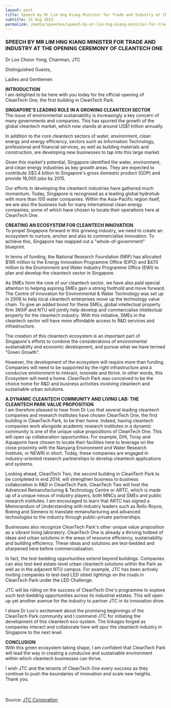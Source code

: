```yaml
---
layout: post
title: Speech by Mr Lim Hng Kiang Minister for Trade and Industry at the Opening Ceremony of CleanTech One
subtitle: 15 Aug 2013
permalink: /media/speeches/speech-by-mr-lim-hng-kiang-minister-for-trade-and-industry-at-the-opening-ceremony-of-cleantech-one
---
```


### SPEECH BY MR LIM HNG KIANG MINISTER FOR TRADE AND INDUSTRY AT THE OPENING CEREMONY OF CLEANTECH ONE

Dr Loo Choon Yong, Chairman, JTC

Distinguished Guests,

Ladies and Gentlemen

**INTRODUCTION**  
I am delighted to be here with you today for the official opening of CleanTech One, the first building in CleanTech Park.

**SINGAPORE'S LEADING ROLE IN A GROWING CLEANTECH SECTOR**  
The issue of environmental sustainability is increasingly a key concern of many governments and companies. This has spurred the growth of the global cleantech market, which now stands at around US$1 trillion annually.

In addition to the core cleantech sectors of water, environment, clean energy and energy efficiency, sectors such as Information Technology, professional and financial services, as well as building materials and construction, are developing new businesses to tap into this large market.

Given this market's potential, Singapore identified the water, environment, and clean energy industries as key growth areas. They are expected to contribute S$3.4 billion to Singapore's gross domestic product (GDP) and provide 18,000 jobs by 2015.

Our efforts in developing the cleantech industries have gathered much momentum. Today, Singapore is recognised as a leading global hydrohub with more than 100 water companies. Within the Asia-Pacific region itself, we are also the business hub for many international clean energy companies, some of which have chosen to locate their operations here at CleanTech One.

**CREATING AN ECOSYSTEM FOR CLEANTECH INNOVATION**  
To propel Singapore forward in this growing industry, we need to create an ecosystem to nurture, anchor and also to commercialise innovation. To achieve this, Singapore has mapped out a "whole-of-government" blueprint.

In terms of funding, the National Research Foundation (NRF) has allocated $195 million to the Energy Innovation Programme Office (EIPO) and $470 million to the Environment and Water Industry Programme Office (EWI) to plan and develop the cleantech sector in Singapore.

As SMEs form the core of our cleantech sector, we have also paid special attention to helping aspiring SMEs gain a strong foothold and move forward. The Centre of Innovation for Environmental & Water Technology was set up in 2006 to help local cleantech enterprises move up the technology value chain. To give an added boost for these SMEs, global intellectual property firm 360iP and NTU will jointly help develop and commercialise intellectual property for the cleantech industry. With this initiative, SMEs in the cleantech sector will have more affordable access to R&D services and infrastructure.

The creation of this cleantech ecosystem is an important part of Singapore's efforts to combine the considerations of environmental sustainability and economic development, and pursue what we have termed "Green Growth".

However, the development of the ecosystem will require more than funding. Companies will need to be supported by the right infrastructure and a conducive environment to interact, innovate and thrive. In other words, this Ecosystem will need a home. CleanTech Park was conceived to be the choice home for R&D and business activities involving cleantech and sustainable urban solutions.

**A DYNAMIC CLEANTECH COMMUNITY AND LIVING LAB: THE CLEANTECH PARK VALUE PROPOSITION**  
I am therefore pleased to hear from Dr Loo that several leading cleantech companies and research institutes have chosen CleanTech One, the first building in CleanTech Park, to be their home. Indeed, having cleantech companies work alongside academic research institutes in a dynamic community is one of the unique value propositions of CleanTech One. This will open up collaboration opportunities. For example, DHI, Toray and Aquaporin have chosen to locate their facilities here to leverage on the close proximity with the Nanyang Environment and Water Research Institute, or NEWRI in short. Today, these companies are engaged in industry-oriented research partnerships to develop cleantech applications and systems.

Looking ahead, CleanTech Two, the second building in CleanTech Park to be completed in end 2014, will strengthen business to business collaboration in R&D in CleanTech Park. CleanTech Two will host the Advanced Remanufacturing & Technology Centre or ARTC, which is made up of a unique nexus of industry players, both MNCs and SMEs and public research institutes. I am encouraged to learn that ARTC has signed a Memorandum of Understanding with industry leaders such as Rolls-Royce, Boeing and Siemens to translate remanufacturing and advanced technologies to the industry through public-private partnerships.

Businesses also recognize CleanTech Park's other unique value proposition as a vibrant living laboratory. CleanTech One is already a thriving hotbed of ideas and urban solutions in the areas of resource efficiency, sustainability and building efficiency. These ideas and solutions are test-bedded and sharpened here before commercialisation.

In fact, the test-bedding opportunities extend beyond buildings. Companies can also test-bed estate-level urban cleantech solutions within the Park as well as in the adjacent NTU campus. For example, JTC has been actively inviting companies to test-bed LED street lightings on the roads in CleanTech Park under the LED Challenge.

JTC will be riding on the success of CleanTech One's programme to explore such test-bedding opportunities across its industrial estates. This will open up yet another avenue for the industry to partner JTC in its innovation drive.

I share Dr Loo's excitement about the promising beginnings of the CleanTech Park community and I commend JTC for initiating the development of this cleantech eco-system. The linkages forged as companies interact and collaborate here will spur the cleantech industry in Singapore to the next level.

**CONCLUSION**  
With this green ecosystem taking shape, I am confident that CleanTech Park will lead the way in creating a conducive and sustainable environment within which cleantech businesses can thrive.

I wish JTC and the tenants of CleanTech One every success as they continue to push the boundaries of innovation and scale new heights. Thank you.
<br><br><br> 


Source: [<a href="https://www.jtc.gov.sg/Pages/default.aspx" target="_blank">JTC Corporation</a>](https://www.jtc.gov.sg/Pages/default.aspx)

